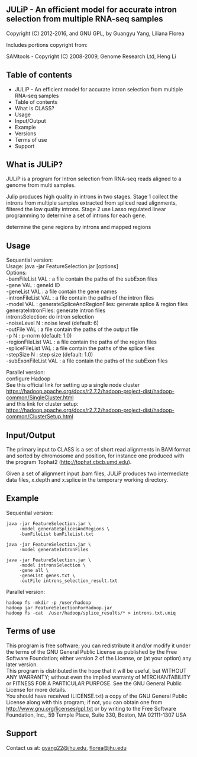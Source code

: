 ## JULiP - An efficient model for accurate intron selection from multiple RNA-seq samples

Copyright (C) 2012-2016, and GNU GPL, by Guangyu Yang, Liliana Florea

Includes portions copyright from:

SAMtools - Copyright (C) 2008-2009, Genome Research Ltd, Heng Li


## Table of contents

- JULiP - An efficient model for accurate intron selection from multiple RNA-seq samples  
- Table of contents  
- What is CLASS?  
- Usage  
- Input/Output  
- Example  
- Versions  
- Terms of use  
- Support  


## What is JULiP?

JULiP is a program for Intron selection from RNA-seq reads aligned to a genome from multi samples. 

Julip produces high quality in introns in two stages. Stage 1 collect the introns from multiple samples extracted from spliced read alignments, filtered the low quality introns. Stage 2 use Lasso regulated linear programming to determine a set of introns for each gene.

determine the gene regions by introns and mapped regions


## Usage

Sequantial version:  
Usage: java -jar FeatureSelection.jar [options]  
Options:  
 -bamFileList VAL     : a file contain the paths of the subExon files  
 -gene VAL            : geneId ID  
 -geneList VAL        : a file contain the gene names  
 -intronFileList VAL  : a file contain the paths of the intron files  
 -model VAL           : generateSpliceAndRegionFiles: generate splice & region files  
                        generateIntronFiles: generate intron files  
                        intronsSelection: do intron selection  
 -noiseLevel N        : noise level (default: 6)  
 -outFile VAL         : a file contain the paths of the output file  
 -p N                 : p-norm (default: 1.0)  
 -regionFileList VAL  : a file contain the paths of the region files  
 -spliceFileList VAL  : a file contain the paths of the splice files  
 -stepSize N          : step size (default: 1.0)  
 -subExonFileList VAL : a file contain the paths of the subExon files  

Parallel version:  
configure Hadoop  
See this official link for setting up a single node cluster  
https://hadoop.apache.org/docs/r2.7.2/hadoop-project-dist/hadoop-common/SingleCluster.html  
and this link for cluster setup: https://hadoop.apache.org/docs/r2.7.2/hadoop-project-dist/hadoop-common/ClusterSetup.html  

## Input/Output  
The primary input to CLASS is a set of short read alignments in BAM format and sorted by chromosome and position, for instance one produced with the program Tophat2 (http://tophat.cbcb.umd.edu).

Given a set of alignment input .bam files, JULiP produces two intermediate data files, x.depth and x.splice in the temporary working directory.


## Example  
Sequential version:  
```
java -jar FeatureSelection.jar \  
	 -model generateSplicesAndRegions \  
	 -bamFileList bamFileList.txt  

java -jar FeatureSelection.jar \  
	 -model generateIntronFiles  

java -jar FeatureSelection.jar \  
     -model intronsSelection \  
     -gene all \  
     -geneList genes.txt \  
     -outFile introns_selection_result.txt  
```
Parallel version:  
```
hadoop fs -mkdir -p /user/hadoop  
hadoop jar FeatureSelectionForHadoop.jar  
hadoop fs -cat  /user/hadoop/splice_results/* > introns.txt.uniq  
```

## Terms of use  

This program is free software; you can redistribute it and/or modify it under the terms of the GNU General Public License as published by the Free Software Foundation; either version 2 of the License, or (at your option) any later version.  
This program is distributed in the hope that it will be useful, but WITHOUT ANY WARRANTY; without even the implied warranty of MERCHANTABILITY or FITNESS FOR A PARTICULAR PURPOSE. See the GNU General Public License for more details.  
You should have received (LICENSE.txt) a copy of the GNU General Public License along with this program; if not, you can obtain one from http://www.gnu.org/licenses/gpl.txt or by writing to the Free Software Foundation, Inc., 59 Temple Place, Suite 330, Boston, MA 02111-1307 USA  


## Support

Contact us at: gyang22@jhu.edu, florea@jhu.edu
